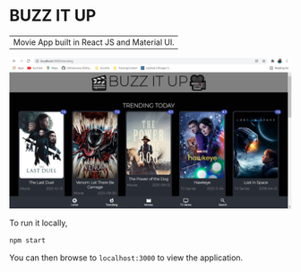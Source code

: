 # BUZZ IT UP
<table>
<tr>
<td>
  Movie App built in React JS and Material UI.
</td>
</tr>
</table>

![BUZZ IT UP](public\entertainment.png?raw=true "Trending page")

To run it locally, 

```bash
npm start
```

You can then browse to `localhost:3000` to view the application.
